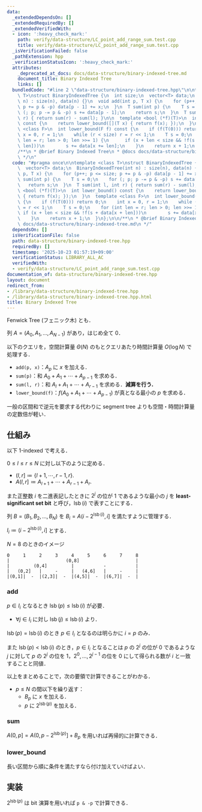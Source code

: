 ```yaml
---
data:
  _extendedDependsOn: []
  _extendedRequiredBy: []
  _extendedVerifiedWith:
  - icon: ':heavy_check_mark:'
    path: verify/data-structure/LC_point_add_range_sum.test.cpp
    title: verify/data-structure/LC_point_add_range_sum.test.cpp
  _isVerificationFailed: false
  _pathExtension: hpp
  _verificationStatusIcon: ':heavy_check_mark:'
  attributes:
    _deprecated_at_docs: docs/data-structure/binary-indexed-tree.md
    document_title: Binary Indexed Tree
    links: []
  bundledCode: "#line 2 \"data-structure/binary-indexed-tree.hpp\"\n\ntemplate <class\
    \ T>\nstruct BinaryIndexedTree {\n  int size;\n  vector<T> data;\n  BinaryIndexedTree(int\
    \ n) : size(n), data(n) {}\n  void add(int p, T x) {\n    for (p++; p <= size;\
    \ p += p & -p) data[p - 1] += x;\n  }\n  T sum(int p) {\n    T s = 0;\n    for\
    \ (; p; p -= p & -p) s += data[p - 1];\n    return s;\n  }\n  T sum(int l, int\
    \ r) { return sum(r) - sum(l); }\n\n  template <bool (*f)(T)>\n  int lower_bound()\
    \ const {\n    return lower_bound([](T x) { return f(x); });\n  }\n  template\
    \ <class F>\n  int lower_bound(F f) const {\n    if (f(T(0))) return 0;\n    int\
    \ x = 0, r = 1;\n    while (r < size) r = r << 1;\n    T s = 0;\n    for (int\
    \ len = r; len > 0; len >>= 1) {\n      if (x + len < size && !f(s + data[x +\
    \ len]))\n        s += data[x += len];\n    }\n    return x + 1;\n  }\n};\n\n\
    /**\n * @brief Binary Indexed Tree\n * @docs docs/data-structure/binary-indexed-tree.md\n\
    \ */\n"
  code: "#pragma once\n\ntemplate <class T>\nstruct BinaryIndexedTree {\n  int size;\n\
    \  vector<T> data;\n  BinaryIndexedTree(int n) : size(n), data(n) {}\n  void add(int\
    \ p, T x) {\n    for (p++; p <= size; p += p & -p) data[p - 1] += x;\n  }\n  T\
    \ sum(int p) {\n    T s = 0;\n    for (; p; p -= p & -p) s += data[p - 1];\n \
    \   return s;\n  }\n  T sum(int l, int r) { return sum(r) - sum(l); }\n\n  template\
    \ <bool (*f)(T)>\n  int lower_bound() const {\n    return lower_bound([](T x)\
    \ { return f(x); });\n  }\n  template <class F>\n  int lower_bound(F f) const\
    \ {\n    if (f(T(0))) return 0;\n    int x = 0, r = 1;\n    while (r < size) r\
    \ = r << 1;\n    T s = 0;\n    for (int len = r; len > 0; len >>= 1) {\n     \
    \ if (x + len < size && !f(s + data[x + len]))\n        s += data[x += len];\n\
    \    }\n    return x + 1;\n  }\n};\n\n/**\n * @brief Binary Indexed Tree\n * @docs\
    \ docs/data-structure/binary-indexed-tree.md\n */"
  dependsOn: []
  isVerificationFile: false
  path: data-structure/binary-indexed-tree.hpp
  requiredBy: []
  timestamp: '2025-10-23 01:57:19+09:00'
  verificationStatus: LIBRARY_ALL_AC
  verifiedWith:
  - verify/data-structure/LC_point_add_range_sum.test.cpp
documentation_of: data-structure/binary-indexed-tree.hpp
layout: document
redirect_from:
- /library/data-structure/binary-indexed-tree.hpp
- /library/data-structure/binary-indexed-tree.hpp.html
title: Binary Indexed Tree
---
```

Fenwick Tree (フェニック木) とも．

列 $A=(A_0,A_1,\dots,A_{N-1})$ があり，はじめ全て $0$．

以下のクエリを，空間計算量 $\Theta(N)$ のもとクエリあたり時間計算量 $O(\log N)$ で処理する．

- `add(p, x)`：$A_p$ に $x$ を加える．
- `sum(p)`：和 $A_0+A_1+\cdots+A_{p-1}$ を求める．
- `sum(l, r)`：和 $A_l+A_1+\cdots+A_{r-1}$ を求める．**減算を行う．**
- `lower_bound(f)`：$f(A_0+A_1+\cdots+A_{p-1})$ が真となる最小の $p$ を求める．

一般の区間和で逆元を要求する代わりに segment tree よりも空間・時間計算量の定数倍が軽い．

## 仕組み

以下 1-indexed で考える．

$0\leq l\leq r\leq N$ に対し以下のように定める．

- $(l,r]\coloneqq\{l+1,\cdots,r-1,r\}.$
- $A(l,r]\coloneqq A_{l+1}+\cdots+A_{r-1}+A_r.$

また正整数 $i$ を二進表記したときに $2^j$ の位が $1$ であるような最小の $j$ を **least-significant set bit** と呼び，$\operatorname{lsb}(i)$ で表すことにする．

列 $B=(B_1,B_2,\dots,B_N)$ を $B_i=A(i-2^{\operatorname{lsb}(i)},i]$ を満たすように管理する．

$I_i\coloneqq(i-2^{\operatorname{lsb}(i)},i]$ とする．

$N=8$ のときのイメージ
```
0     1     2     3     4     5     6     7     8
|                     (0,8]                     |
|         (0,4]         |           -           |
|   (0,2]   |     -     |   (4,6]   |     -     |
|(0,1]|  -  |(2,3]|  -  |(4,5]|  -  |(6,7]|  -  |
```

### add

$p\in I_i$ となるとき $\operatorname{lsb}(p) \leq \operatorname{lsb}(i)$ が必要．

- $\forall j\in I_i$ に対し $\operatorname{lsb}(j) \leq \operatorname{lsb}(i)$ より．

$\operatorname{lsb}(p)=\operatorname{lsb}(i)$ のとき $p\in I_i$ となるのは明らかに $i=p$ のみ．

また $\operatorname{lsb}(p) \lt \operatorname{lsb}(i)$ のとき，$p\in I_i$ となることは $p$ の $2^j$ の位が $0$ であるような $j$ に対して $p$ の $2^j$ の位を $1$，$2^0,\dots,2^{j-1}$ の位を $0$ にして得られる数が $i$ と一致することと同値．

以上をまとめることで，次の要領で計算できることがわかる．

- $p\leq N$ の間以下を繰り返す：
  - $B_p$ に $x$ を加える．
  - $p$ に $2^{\operatorname{lsb}(p)}$ を加える．

### sum

$A(0,p]=A(0,p-2^{\operatorname{lsb}(p)}]+B_p$ を用いれば再帰的に計算できる．

### lower_bound

長い区間から順に条件を満たすなら付け加えていけばよい．

## 実装

$2^{\operatorname{lsb}(p)}$ は bit 演算を用いれば `p & -p` で計算できる．